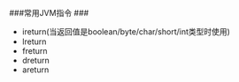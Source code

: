 ###常用JVM指令 ###
- ireturn(当返回值是boolean/byte/char/short/int类型时使用)
- lreturn
- freturn
- dreturn
- areturn